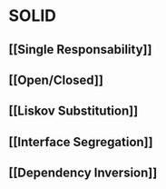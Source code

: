 # SOLID
## [[Single Responsability]]
## [[Open/Closed]]
## [[Liskov Substitution]]
## [[Interface Segregation]]
## [[Dependency Inversion]]
